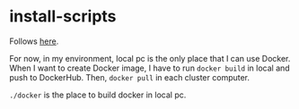 # install-scripts

Follows [here](https://github.com/yoshihikosuzuki/install-scripts).


For now, in my environment, local pc is the only place that I can use Docker.
When I want to create Docker image, I have to run `docker build` in local and push to DockerHub.
Then, `docker pull` in each cluster computer.

`./docker` is the place to build docker in local pc.




